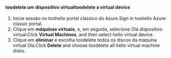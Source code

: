 #### <a name="toodelete-a-virtual-device"></a><span data-ttu-id="71490-101">toodelete um dispositivo virtual</span><span class="sxs-lookup"><span data-stu-id="71490-101">toodelete a virtual device</span></span>

1. <span data-ttu-id="71490-102">Inicie sessão no toohello portal clássico do Azure.</span><span class="sxs-lookup"><span data-stu-id="71490-102">Sign in toohello Azure classic portal.</span></span>
2. <span data-ttu-id="71490-103">Clique em **máquinas virtuais**, e, em seguida, selecione Olá dispositivo virtual.</span><span class="sxs-lookup"><span data-stu-id="71490-103">Click **Virtual Machines**, and then select hello virtual device.</span></span>
3. <span data-ttu-id="71490-104">Clique em **eliminar** e escolha toodelete todos os discos da máquina virtual Olá.</span><span class="sxs-lookup"><span data-stu-id="71490-104">Click **Delete** and choose toodelete all hello virtual machine disks.</span></span>

